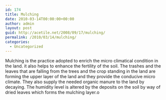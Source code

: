 ```yaml
---
id: 174
title: Mulching
date: 2010-03-14T00:00:00+00:00
author: admin
layout: post
guid: http://acetile.net/2008/09/17/mulching/
permalink: /2010/03/14/mulching/
categories:
  - Uncategorized
---
```

Mulching is the practice adopted to enrich the micro climatical condition in the land. it also helps to enhance the fertility of the soil. The trashes and the leaves that are falling from the trees and the crop standing in the land are forming the upper layer of the land and they provide the conducive micro climate. They also supply the needed organic manure to the land by decaying. The humidity level is altered by the deposits on the soil by way of dried leaves which forms the mulching layer.o